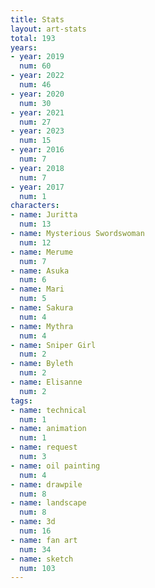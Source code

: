 ```yaml
---
title: Stats
layout: art-stats
total: 193
years:
- year: 2019
  num: 60
- year: 2022
  num: 46
- year: 2020
  num: 30
- year: 2021
  num: 27
- year: 2023
  num: 15
- year: 2016
  num: 7
- year: 2018
  num: 7
- year: 2017
  num: 1
characters:
- name: Juritta
  num: 13
- name: Mysterious Swordswoman
  num: 12
- name: Merume
  num: 7
- name: Asuka
  num: 6
- name: Mari
  num: 5
- name: Sakura
  num: 4
- name: Mythra
  num: 4
- name: Sniper Girl
  num: 2
- name: Byleth
  num: 2
- name: Elisanne
  num: 2
tags:
- name: technical
  num: 1
- name: animation
  num: 1
- name: request
  num: 3
- name: oil painting
  num: 4
- name: drawpile
  num: 8
- name: landscape
  num: 8
- name: 3d
  num: 16
- name: fan art
  num: 34
- name: sketch
  num: 103
---
```

